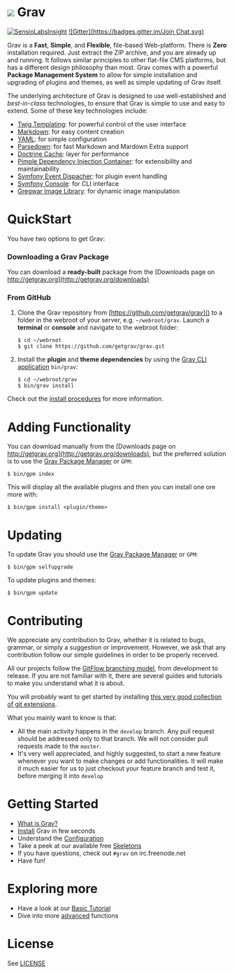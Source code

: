 # ![](https://avatars1.githubusercontent.com/u/8237355?v=2&s=50) Grav

[![SensioLabsInsight](https://insight.sensiolabs.com/projects/cfd20465-d0f8-4a0a-8444-467f5b5f16ad/mini.png)](https://insight.sensiolabs.com/projects/cfd20465-d0f8-4a0a-8444-467f5b5f16ad) [![Gitter](https://badges.gitter.im/Join Chat.svg)](https://gitter.im/getgrav/grav?utm_source=badge&utm_medium=badge&utm_campaign=pr-badge&utm_content=badge)

Grav is a **Fast**, **Simple**, and **Flexible**, file-based Web-platform.  There is **Zero** installation required.  Just extract the ZIP archive, and you are already up and running.  It follows similar principles to other flat-file CMS platforms, but has a different design philosophy than most. Grav comes with a powerful **Package Management System** to allow for simple installation and upgrading of plugins and themes, as well as simple updating of Grav itself.

The underlying architecture of Grav is designed to use well-established and _best-in-class_ technologies, to ensure that Grav is simple to use and easy to extend. Some of these key technologies include:

* [Twig Templating](http://twig.sensiolabs.org/): for powerful control of the user interface
* [Markdown](http://en.wikipedia.org/wiki/Markdown): for easy content creation
* [YAML](http://yaml.org): for simple configuration
* [Parsedown](http://parsedown.org/): for fast Markdown and Mardown Extra support
* [Doctrine Cache](http://docs.doctrine-project.org/en/2.0.x/reference/caching.html): layer for performance
* [Pimple Dependency Injection Container](http://pimple.sensiolabs.org/): for extensibility and maintainability
* [Symfony Event Dispacher](http://symfony.com/doc/current/components/event_dispatcher/introduction.html): for plugin event handling
* [Symfony Console](http://symfony.com/doc/current/components/console/introduction.html): for CLI interface
* [Gregwar Image Library](https://github.com/Gregwar/Image): for dynamic image manipulation

# QuickStart

You have two options to get Grav:

### Downloading a Grav Package

You can download a **ready-built** package from the [Downloads page on http://getgrav.org](http://getgrav.org/downloads)

### From GitHub

1. Clone the Grav repository from [https://github.com/getgrav/grav]() to a folder in the webroot of your server, e.g. `~/webroot/grav`. Launch a **terminal** or **console** and navigate to the webroot folder:
   ```
   $ cd ~/webroot
   $ git clone https://github.com/getgrav/grav.git
   ```

2. Install the **plugin** and **theme dependencies** by using the [Grav CLI application](http://learn.getgrav.org/advanced/grav-cli) `bin/grav`:
   ```
   $ cd ~/webroot/grav
   $ bin/grav install
   ```

Check out the [install procedures](http://learn.getgrav.org/basics/installation) for more information.

# Adding Functionality

You can download manually from the [Downloads page on http://getgrav.org](http://getgrav.org/downloads), but the preferred solution is to use the [Grav Package Manager](http://learn.getgrav.org/advanced/grav-gpm) or `GPM`:

```
$ bin/gpm index
```

This will display all the available plugins and then you can install one ore more with:

```
$ bin/gpm install <plugin/theme>
```

# Updating

To update Grav you should use the [Grav Package Manager](http://learn.getgrav.org/advanced/grav-gpm) or `GPM`:

```
$ bin/gpm selfupgrade
```

To update plugins and themes:

```
$ bin/gpm update
```


# Contributing
We appreciate any contribution to Grav, whether it is related to bugs, grammar, or simply a suggestion or improvement.
However, we ask that any contribution follow our simple guidelines in order to be properly received.

All our projects follow the [GitFlow branching model][gitflow-model], from development to release. If you are not familiar with it, there are several guides and tutorials to make you understand what it is about.

You will probably want to get started by installing [this very good collection of git extensions][gitflow-extensions].

What you mainly want to know is that:

- All the main activity happens in the `develop` branch. Any pull request should be addressed only to that branch. We will not consider pull requests made to the `master`.
- It's very well appreciated, and highly suggested, to start a new feature whenever you want to make changes or add functionalities. It will make it much easier for us to just checkout your feature branch and test it, before merging it into `develop`

# Getting Started

* [What is Grav?](http://learn.getgrav.org/basics/what-is-grav)
* [Install](http://learn.getgrav.org/basics/installation) Grav in few seconds
* Understand the [Configuration](http://learn.getgrav.org/basics/grav-configuration)
* Take a peek at our available free [Skeletons](http://getgrav.org/downloads/skeletons#extras)
* If you have questions, check out `#grav` on irc.freenode.net
* Have fun!

# Exploring more

* Have a look at our [Basic Tutorial](http://learn.getgrav.org/basics/basic-tutorial)
* Dive into more [advanced](http://learn.getgrav.org/advanced) functions

# License

See [LICENSE](LICENSE)


[gitflow-model]: http://nvie.com/posts/a-successful-git-branching-model/
[gitflow-extensions]: https://github.com/nvie/gitflow
